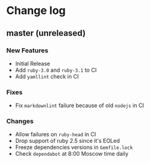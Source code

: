 # Change log

## master (unreleased)

### New Features

* Initial Release
* Add `ruby-3.0` and `ruby-3.1` to CI
* Add `yamllint` check in CI

### Fixes

* Fix `markdownlint` failure because of old `nodejs` in CI

### Changes

* Allow failures on `ruby-head` in CI
* Drop support of ruby 2.5 since it's EOLed
* Freeze dependencies versions in `Gemfile.lock`
* Check `dependabot` at 8:00 Moscow time daily
